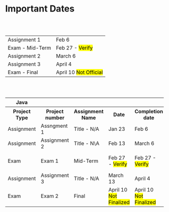 <h1>Important Dates</h1>
<br />
<br />
<table>
  <tr>
    <td>Assignment 1</td>
    <td>Feb 6</td>
  </tr>
    <tr>
    <td>Exam - Mid-Term</td>
    <td>Feb 27 - <mark>Verify</mark></td>
  </tr>
    <tr>
    <td>Assignment 2</td>
    <td>March 6</td>
  </tr>
    <tr>
    <td>Assignment 3</td>
    <td>April 4</td>
  </tr>
    <tr>
    <td>Exam - Final</td>
    <td>April 10 <mark>Not Official</mark></td>
  </tr>
</table>
<br />
<br />
<table>
  <tr>
    <th>Java</th>
  </tr>
  <tr>
    <th>Project Type</th>
    <th>Project number</th>
    <th>Assignment Name</th>
    <th>Date</th>
    <th>Completion date</th>
    <th>Instructions</th>
    <th>Status</th>
  </tr>
  <tr>
    <td>Assignment</td>
    <td>Assngment 1</td>
    <td>Title - N/A</td>
    <td>Jan 23</td>
    <td>Feb 6</td>
    <td>Instructions - N/A</td>
    <td>Not Started</td>
  </tr>
  <tr>
    <td>Assignment</td>
    <td>Assignment 2</td>
    <td>Title - N\A</td>
    <td>Feb 13</td>
    <td>March 6</td>
    <td>Instructions - N/A</td>
    <td>Not Assigned</td>
  </tr>
  <tr>
    <td>Exam</td>
    <td>Exam 1</td>
    <td>Mid-Term</td>
    <td>Feb 27 - <mark>Verify</mark></td>
    <td>Feb 27 - <mark>Verify</mark></td>
    <td>Instructions - N/Applicable</td>
    <td>Not Assigned</td>
  </tr>
  <tr>
    <td>Assignment</td>
    <td>Assignment 3</td>
    <td>Title - N/A</td>
    <td>March 13</td>
    <td>April 4</td>
    <td>Instructions - N/A</td>
    <td>Not Assigned</td>
  </tr>
  <tr>
    <td>Exam</td>
    <td>Exam 2</td>
    <td>Final</td>
    <td>April 10 <mark>Not Finalized</mark></td>
    <td>April 10 <mark>Not Finalized</mark></td>
    <td>Instructions - N/A</td>
    <td>Not Assigned</td>
  </tr>
</table>
